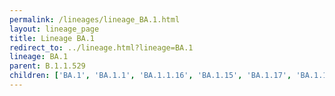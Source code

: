 ```yaml
---
permalink: /lineages/lineage_BA.1.html
layout: lineage_page
title: Lineage BA.1
redirect_to: ../lineage.html?lineage=BA.1
lineage: BA.1
parent: B.1.1.529
children: ['BA.1', 'BA.1.1', 'BA.1.1.16', 'BA.1.15', 'BA.1.17', 'BA.1.17.2']
---
```

